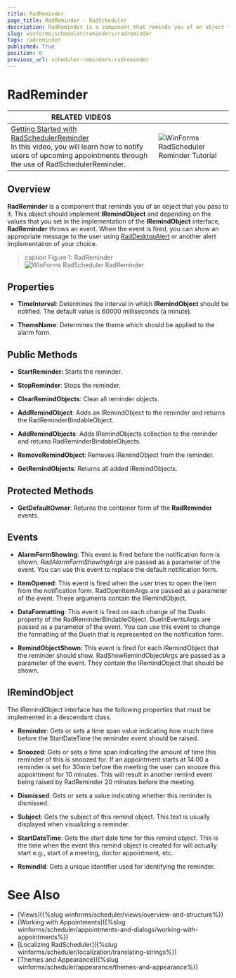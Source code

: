 ```yaml
---
title: RadReminder
page_title: RadReminder - RadScheduler
description: RadReminder is a component that reminds you of an object that you pass to it.
slug: winforms/scheduler/reminders/radreminder
tags: radreminder
published: True
position: 0
previous_url: scheduler-reminders-radreminder
---
```


# RadReminder


| RELATED VIDEOS |  |
| ------ | ------ |
|[Getting Started with RadSchedulerReminder](http://tv.telerik.com/watch/winforms/getting-started-with-radschedulerreminder)<br>In this video, you will learn how to notify users of upcoming appointments through the use of RadSchedulerReminder.|![WinForms RadScheduler Reminder Tutorial](images/scheduler-reminders-radreminder002.png)|

## Overview

__RadReminder__ is a component that reminds you of an object that you pass to it. This object should implement __IRemindObject__ and depending on the values that you set in the implementation of the __IRemindObject__ interface, __RadReminder__ throws an event. When the event is fired, you can show an appropriate message to the user using [RadDesktopAlert](http://www.telerik.com/help/winforms/alert_overview.html) or another alert implementation of your choice.

>caption Figure 1: RadReminder
![WinForms RadScheduler RadReminder](images/scheduler-reminders-radreminder001.png)

## Properties

* __TimeInterval__: Determines the interval in which __IRemindObject__ should be notified. The default value is 60000 milliseconds (a minute).

* __ThemeName__: Determines the theme which should be applied to the alarm form.

## Public Methods

* __StartReminder:__ Starts the reminder.

* __StopReminder__: Stops the reminder.            

* __ClearRemindObjects__: Clear all reminder objects.            

* __AddRemindObject__: Adds an IRemindObject to the reminder and returns the RadReminderBindableObject.            

* __AddRemindObjects__: Adds IRemindObjects collection to the reminder and returns RadReminderBindableObjects.            

* __RemoveRemindObject__: Removes IRemindObject from the reminder.            

* __GetRemindObjects__: Returns all added IRemindObjects.            

## Protected Methods

* __GetDefaultOwner__: Returns the container form of the __RadReminder__ events.

## Events

* __AlarmFormShowing__: This event is fired before the notification form is shown. *RadAlarmFormShowingArgs* are passed as a parameter of the event. You can use this event to replace the default notification form.
            
* __ItemOpened__: This event is fired when the user tries to open the item from the notification form. RadOpenItemArgs are passed as a parameter of the event. These arguments contain the IRemindObject.

* __DataFormatting__: This event is fired on each change of the DueIn property of the RadReminderBindableObject. DueInEventsArgs are passed as a parameter of the event. You can use this event to change the formatting of the DueIn that is represented on the notification form.

* __RemindObjectShown__: This event is fired for each IRemindObject that the reminder should show. RadShowRemindObjectArgs are passed as a parameter of the event. They contain the IRemindObject that should be shown.

## IRemindObject

The IRemindObject interface has the following properties that must be implemented in a descendant class.

* __Reminder__: Gets or sets a time span value indicating how much time before the StartDateTime the reminder event should be raised.          

* __Snoozed__: Gets or sets a time span indicating the amount of time this reminder of this is snoozed for. If an appointment starts at 14:00 a reminder is set for 30min before the meeting the user can snooze this appointment for 10 minutes. This will result in another remind event being raised by RadReminder 20 minutes before the meeting.          

* __Dismissed__: Gets or sets a value indicating whether this reminder is dismissed.          

* __Subject__: Gets the subject of this remind object. This text is usually displayed when visualizing a reminder.          

* __StartDateTime__: Gets the start date time for this remind object. This is the time when the event this remind object is created for will actually start e.g., start of a meeting, doctor appointment, etc.          

* __RemindId__: Gets a unique identifier used for identifying the reminder.

# See Also

* [Views]({%slug winforms/scheduler/views/overview-and-structure%})
* [Working with Appointments]({%slug winforms/scheduler/appointments-and-dialogs/working-with-appointments%})
* [Localizing RadScheduler]({%slug winforms/scheduler/localization/translating-strings%})
* [Themes and Appearance]({%slug winforms/scheduler/appearance/themes-and-appearance%})

